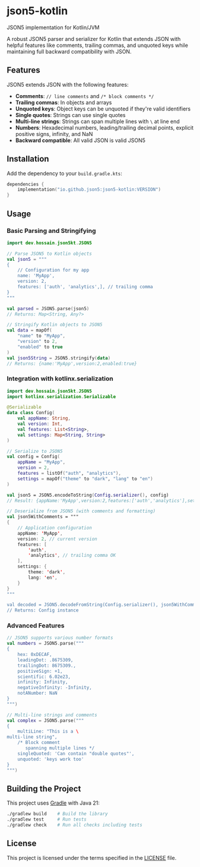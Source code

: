 # json5-kotlin
JSON5 implementation for Kotlin/JVM

A robust JSON5 parser and serializer for Kotlin that extends JSON with helpful features like comments, trailing commas, and unquoted keys while maintaining full backward compatibility with JSON.

## Features

JSON5 extends JSON with the following features:

- **Comments**: `// line comments` and `/* block comments */`
- **Trailing commas**: In objects and arrays
- **Unquoted keys**: Object keys can be unquoted if they're valid identifiers
- **Single quotes**: Strings can use single quotes
- **Multi-line strings**: Strings can span multiple lines with `\` at line end
- **Numbers**: Hexadecimal numbers, leading/trailing decimal points, explicit positive signs, infinity, and NaN
- **Backward compatible**: All valid JSON is valid JSON5

## Installation

Add the dependency to your `build.gradle.kts`:

```kotlin
dependencies {
    implementation("io.github.json5:json5-kotlin:VERSION")
}
```

## Usage

### Basic Parsing and Stringifying

```kotlin
import dev.hossain.json5kt.JSON5

// Parse JSON5 to Kotlin objects
val json5 = """
{
    // Configuration for my app
    name: 'MyApp',
    version: 2,
    features: ['auth', 'analytics',], // trailing comma
}
"""

val parsed = JSON5.parse(json5)
// Returns: Map<String, Any?>

// Stringify Kotlin objects to JSON5
val data = mapOf(
    "name" to "MyApp", 
    "version" to 2,
    "enabled" to true
)
val json5String = JSON5.stringify(data)
// Returns: {name:'MyApp',version:2,enabled:true}
```

### Integration with kotlinx.serialization

```kotlin
import dev.hossain.json5kt.JSON5
import kotlinx.serialization.Serializable

@Serializable
data class Config(
    val appName: String,
    val version: Int,
    val features: List<String>,
    val settings: Map<String, String>
)

// Serialize to JSON5
val config = Config(
    appName = "MyApp",
    version = 2,
    features = listOf("auth", "analytics"),
    settings = mapOf("theme" to "dark", "lang" to "en")
)

val json5 = JSON5.encodeToString(Config.serializer(), config)
// Result: {appName:'MyApp',version:2,features:['auth','analytics'],settings:{theme:'dark',lang:'en'}}

// Deserialize from JSON5 (with comments and formatting)
val json5WithComments = """
{
    // Application configuration
    appName: 'MyApp',
    version: 2, // current version
    features: [
        'auth',
        'analytics', // trailing comma OK
    ],
    settings: {
        theme: 'dark',
        lang: 'en',
    }
}
"""

val decoded = JSON5.decodeFromString(Config.serializer(), json5WithComments)
// Returns: Config instance
```

### Advanced Features

```kotlin
// JSON5 supports various number formats
val numbers = JSON5.parse("""
{
    hex: 0xDECAF,
    leadingDot: .8675309,
    trailingDot: 8675309.,
    positiveSign: +1,
    scientific: 6.02e23,
    infinity: Infinity,
    negativeInfinity: -Infinity,
    notANumber: NaN
}
""")

// Multi-line strings and comments
val complex = JSON5.parse("""
{
    multiLine: "This is a \
multi-line string",
    /* Block comment
       spanning multiple lines */
    singleQuoted: 'Can contain "double quotes"',
    unquoted: 'keys work too'
}
""")
```

## Building the Project

This project uses [Gradle](https://gradle.org/) with Java 21:

```bash
./gradlew build    # Build the library
./gradlew test     # Run tests
./gradlew check    # Run all checks including tests
```

## License

This project is licensed under the terms specified in the [LICENSE](LICENSE) file.
